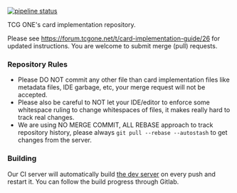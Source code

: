 [![pipeline status](https://gitlab.com/tcgone/engine-card-impl/badges/master/pipeline.svg)](https://gitlab.com/tcgone/engine-card-impl/commits/master)

TCG ONE's card implementation repository.

Please see <https://forum.tcgone.net/t/card-implementation-guide/26> for updated instructions. You are welcome to submit merge (pull) requests.

### Repository Rules

- Please DO NOT commit any other file than card implementation files like metadata files, IDE garbage, etc, your merge request will not be accepted.
- Please also be careful to NOT let your IDE/editor to enforce some whitespace ruling to change whitespaces of files, it makes really hard to track real changes.
- We are using NO MERGE COMMIT, ALL REBASE approach to track repository history, please always `git pull --rebase --autostash` to get changes from the server.

### Building

Our CI server will automatically build [the dev server](https://dev.tcgone.net) on every push and restart it. You can follow the build progress through Gitlab.
